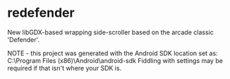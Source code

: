 # redefender
New libGDX-based wrapping side-scroller based on the arcade classic 'Defender'.

NOTE - this project was generated with the Android SDK location set as:
C:\Program Files (x86)\Android\android-sdk
Fiddling with settings may be required if that isn't where your SDK is.